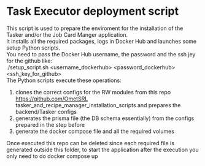 # Task Executor deployment script

This script is used to prepare the enviroment for the installation of the Tasker and/or the Job Card Manger application.\
It installs all the required packages, logs in Docker Hub and launches some setup Python scripts.\
You need to pass the Docker Hub username, the password and the ssh jey for the github like:\
./setup_script.sh <username_dockerhub> <password_dockerhub> <ssh_key_for_github>
\
The Python scripts execute these operations:

 1. clones the correct configs for the RW modules from this repo <https://github.com/OmetSRL> tasker_and_recipe_manager_installation_scripts and prepares the backend/Tasker configs
 2. generates the prisma file (the DB schema essentially) from the configs prepared in the step before
 3. generate the docker compose file and all the required volumes

Once executed this repo can be deleted since each required file is generated outside this folder, to start the application after the execution you only need to do docker compose up
